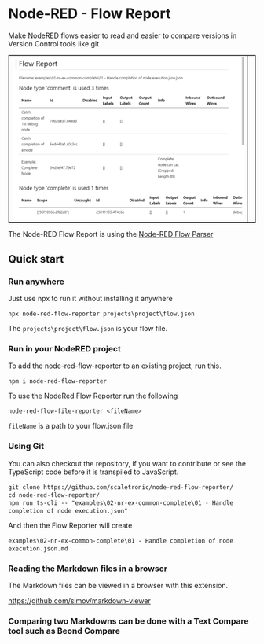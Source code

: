 # Node-RED - Flow Report

Make [NodeRED](https://node-red.org) flows easier to read and easier to compare versions in Version Control tools like git

<table border='solid 1px'><tr><td>
    <img src='https://github.com/Scaletronic/node-red-flow-reporter/raw/main/docs/flow-report-sample-02.png' />
</td><td></table>

The Node-RED Flow Report is using the [Node-RED Flow Parser](https://github.com/node-red/flow-parser)


## Quick start 

### Run anywhere 

Just use npx to run it without installing it anywhere

    npx node-red-flow-reporter projects\project\flow.json

The `projects\project\flow.json` is your flow file.

### Run in your NodeRED project

To add the node-red-flow-reporter to an existing project, run this. 

    npm i node-red-flow-reporter

To use the NodeRed Flow Reporter run the following 

    node-red-flow-file-reporter <fileName>

`fileName` is a path to your flow.json file

### Using Git
You can also checkout the repository, if you want to contribute or see the TypeScript code before it is transpiled to JavaScript. 

    git clone https://github.com/scaletronic/node-red-flow-reporter/
    cd node-red-flow-reporter/
    npm run ts-cli -- "examples\02-nr-ex-common-complete\01 - Handle completion of node execution.json"

And then the Flow Reporter will create

    examples\02-nr-ex-common-complete\01 - Handle completion of node execution.json.md

### Reading the Markdown files in a browser

The Markdown files can be viewed in a browser with this extension.

https://github.com/simov/markdown-viewer


### Comparing two Markdowns can be done with a Text Compare tool such as Beond Compare




